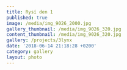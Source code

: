 ```yaml
---
title: Rysí den 1
published: true
image: /media/img_9026_2000.jpg
gallery_thumbnail: /media/img_9026_320.jpg
content_thumbnail: /media/img_9026_320.jpg
gallery: /projects/3lynx
date: '2018-06-14 21:18:28 +0200'
category: gallery
layout: photo
---
```


